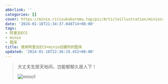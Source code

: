```yaml
---
abbrlink: ''
categories: []
cover: https://minio.ririsukokoromu.top/pic/Articleillustration/miniocover.jpg
date: '2024-01-18T21:34:37.048714+08:00'
tags:
- 阿里云ECS
- minio
- 图床
title: 使用阿里云ECS+minio创建你的图床
updated: '2024-01-18T22:36:19.452+08:00'
---
```

> 大丈夫生居天地间，岂能郁郁久居人下！
>
> ![minio1](https://minio.ririsukokoromu.top:9000/pic/Articleillustration/minio1.jpg)
